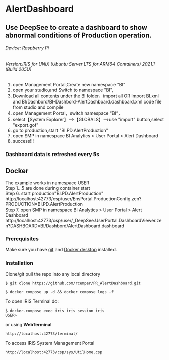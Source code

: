 # AlertDashboard
##  Use DeepSee to create a dashboard to show abnormal conditions of Production operation.
######   Device: Raspberry Pi 
######   Version:IRIS for UNIX (Ubuntu Server LTS for ARM64 Containers) 2021.1 (Build 205U) 
1.  open Management Portal,Create new namespace "BI"
1.  open your studio,and Switch to namespace "BI",
2.  Download all contents under the BI folder，import all  OR Import BI.xml and BI/Dashbord/BI-Dashbord-AlertDashboard.dashboard.xml code file from studio and compile
4.  open Management Portal，switch namespace “BI”，
5.  select【System Explorer】-->【GLOBALS】-->use "import" button,select "export.gof"
6.  go to production,start "BI.PD.AlertProduction"
7.  open SMP in namespace BI Analytics > User Portal >  Alert Dashboard
8.  success!!!
###  Dashboard data is refreshed every 5s
## Docker
The example works in namespace USER    
Step 1...5 are done during container start     
Step 6.  start production"BI.PD.AlertProduction"    
http://localhost:42773/csp/user/EnsPortal.ProductionConfig.zen?PRODUCTION=BI.PD.AlertProduction     
Step 7.  open SMP in namespace BI Analytics > User Portal >  Alert Dashboard     
http://localhost:42773/csp/user/_DeepSee.UserPortal.DashboardViewer.zen?DASHBOARD=BI/Dashbord/AlertDashboard.dashboard      

### Prerequisites
Make sure you have [git](https://git-scm.com/book/en/v2/Getting-Started-Installing-Git) and [Docker desktop](https://www.docker.com/products/docker-desktop) installed.
### Installation
Clone/git pull the repo into any local directory
```
$ git clone https://github.com/rcemper/PR_AlertDashboard.git
```
```
$ docker compose up -d && docker compose logs -f
```
To open IRIS Terminal do:
```
$ docker-compose exec iris iris session iris
USER>
```
or using **WebTerminal**
```
http://localhost:42773/terminal/
```
To access IRIS System Management Portal
```
http://localhost:42773/csp/sys/UtilHome.csp
``` 





